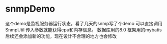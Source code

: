# snmpDemo
这个demo是监视服务器运行状态。看了几天的snmp写了个demo
可以直接调用SnmpUtil 传入参数就能获得cpu和内存信息。
数据库用的8.0 框架用的mybatis
后续还会添加新的功能，现在设计不合理的地方也会修改
